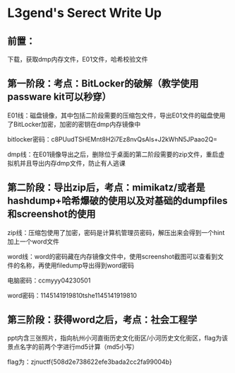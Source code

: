 # L3gend's Serect Write Up

## 前置：

下载，获取dmp内存文件，E01文件，哈希校验文件

## 第一阶段：考点：BitLocker的破解（教学使用passware kit可以秒穿）

E01线：磁盘镜像，其中包括二阶段需要的压缩包文件，导出E01文件的磁盘使用了BitLocker加密，加密的密钥在dmp内存镜像中

bitlocker密码：c8PUudTSHEMnt8H2i7Ez8nvQsAls+J2kWhN5JPaao2Q=

dmp线：在E01镜像导出之后，删除位于桌面的第二阶段需要的zip文件，重启虚拟机并且导出内存dmp文件，防止有人逃课

## 第二阶段：导出zip后，考点：mimikatz/或者是hashdump+哈希爆破的使用以及对基础的dumpfiles和screenshot的使用

zip线：压缩包使用了加密，密码是计算机管理员密码，解压出来会得到一个hint加上一个word文件

word线：word的密码藏在内存镜像文件中，使用screenshot截图可以查看到文件的名称，再使用filedump导出得到word密码

电脑密码：ccmyyy04230501

word密码：1145141919810tshe1145141919810

## 第三阶段：获得word之后，考点：社会工程学

ppt内含三张照片，指向杭州小河直街历史文化街区/小河历史文化街区，flag为该景点名字的前两个字进行md5计算（md5小写）

flag为：zjnuctf{508d2e738622efe3bada2cc2fa99004b}
